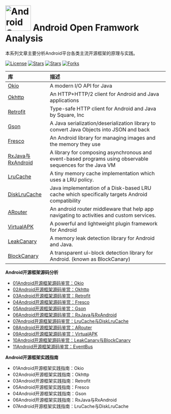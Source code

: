 # <img src="https://github.com/guoxiaoxing/android-open-framwork-analysis/raw/master/art/logo.png" alt="Android Open Framwork Analysis" width="80" height="80" align="bottom"/> Android Open Framwork Analysis

本系列文章主要分析Android平台各类主流开源框架的原理与实践。

[![License](https://img.shields.io/github/license/guoxiaoxing/android-open-framwork-analysis.svg)](https://jitpack.io/#guoxiaoxing/android-open-framwork-analysis) 
[![Stars](https://img.shields.io/github/stars/guoxiaoxing/android-open-framwork-analysis.svg)](https://jitpack.io/#guoxiaoxing/android-open-framwork-analysis) 
[![Stars](https://img.shields.io/github/forks/guoxiaoxing/android-open-framwork-analysis.svg)](https://jitpack.io/#guoxiaoxing/android-open-framwork-analysis) 
[![Forks](https://img.shields.io/github/issues/guoxiaoxing/android-open-framwork-analysis.svg)](https://jitpack.io/#guoxiaoxing/android-open-framwork-analysis) 

|库                                       |描述                                            |
|:----------------------------------------|:----------------------------------------------|
|[Okio](https://github.com/square/okio)|A modern I/O API for Java
|[Okhttp](https://github.com/square/okhttp)|An HTTP+HTTP/2 client for Android and Java applications
|[Retrofit](https://github.com/square/retrofit)|Type-safe HTTP client for Android and Java by Square, Inc
|[Gson](https://github.com/google/gson)|A Java serialization/deserialization library to convert Java Objects into JSON and back
|[Fresco](https://github.com/facebook/fresco)|An Android library for managing images and the memory they use
|[RxJava与RxAndroid](https://github.com/ReactiveX/RxJava)|A library for composing asynchronous and event-based programs using observable sequences for the Java VM
|[LruCache](https://developer.android.com/reference/android/util/LruCache.html)|A tiny memory cache implementation which uses a LRU policy.
|[DiskLruCache](https://github.com/JakeWharton/DiskLruCache)|Java implementation of a Disk-based LRU cache which specifically targets Android compatibility
|[ARouter](https://github.com/alibaba/ARouter)|An android router middleware that help app navigating to activities and custom services.
|[VirtualAPK](https://github.com/JakeWharton/DiskLruCache)|A powerful and lightweight plugin framework for Android
|[LeakCanary](https://github.com/square/leakcanary)|A memory leak detection library for Android and Java.
|[BlockCanary](https://github.com/markzhai/AndroidPerformanceMonitor)|A transparent ui-block detection library for Android. (known as BlockCanary)

**Android开源框架源码分析**

- [01Android开源框架源码鉴赏：Okio](https://github.com/guoxiaoxing/android-open-framwork-analysis/blob/master/doc/源码分析/02Android开源框架源码鉴赏：Okio.md)
- [02Android开源框架源码鉴赏：Okhttp](https://github.com/guoxiaoxing/android-open-framwork-analysis/blob/master/doc/源码分析/02Android开源框架源码鉴赏：Okhttp.md)
- [03Android开源框架源码鉴赏：Retrofit](https://github.com/guoxiaoxing/android-open-framwork-analysis/blob/master/doc/源码分析/03Android开源框架源码鉴赏：Retrofit.md)
- [04Android开源框架源码鉴赏：Fresco](https://github.com/guoxiaoxing/android-open-framwork-analysis/blob/master/doc/源码分析/04Android开源框架源码鉴赏：Fresco.md)
- [05Android开源框架源码鉴赏：Gson](https://github.com/guoxiaoxing/android-open-framwork-analysis/blob/master/doc/源码分析/05Android开源框架源码鉴赏：Gson.md)
- [06Android开源框架源码鉴赏：RxJava与RxAndroid](https://github.com/guoxiaoxing/android-open-framwork-analysis/blob/master/doc/源码分析/06Android开源框架源码鉴赏：RxJava与RxAndroid.md)
- [07Android开源框架源码鉴赏：LruCache与DiskLruCache](https://github.com/guoxiaoxing/android-open-framwork-analysis/blob/master/doc/源码分析/07Android开源框架源码鉴赏：LruCache与DiskLruCache.md)
- [08Android开源框架源码鉴赏：ARouter](https://github.com/guoxiaoxing/android-open-framwork-analysis/blob/master/doc/源码分析/08Android开源框架源码鉴赏：ARouter.md)
- [09Android开源框架源码鉴赏：VirtualAPK](https://github.com/guoxiaoxing/android-open-framwork-analysis/blob/master/doc/源码分析/09Android开源框架源码鉴赏：VirtualAPK.md)
- [10Android开源框架源码鉴赏：LeakCanary与BlockCanary](https://github.com/guoxiaoxing/android-open-framwork-analysis/blob/master/doc/源码分析/10Android开源框架源码鉴赏：LeakCanary与BlockCanary.md)
- [11Android开源框架源码鉴赏：EventBus](https://github.com/guoxiaoxing/android-open-framwork-analysis/blob/master/doc/源码分析/11Android开源框架源码鉴赏：EventBus.md)

**Android开源框架实践指南**

- 01Android开源框架实践指南：Okio
- 02Android开源框架实践指南：Okhttp
- 03Android开源框架实践指南：Retrofit
- 05Android开源框架实践指南：Fresco
- 04Android开源框架实践指南：Gson
- 06Android开源框架实践指南：RxJava与RxAndroid
- 07Android开源框架实践指南：LruCache与DiskLruCache



